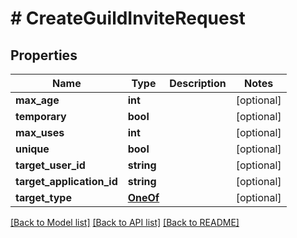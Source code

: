 # # CreateGuildInviteRequest

## Properties

Name | Type | Description | Notes
------------ | ------------- | ------------- | -------------
**max_age** | **int** |  | [optional]
**temporary** | **bool** |  | [optional]
**max_uses** | **int** |  | [optional]
**unique** | **bool** |  | [optional]
**target_user_id** | **string** |  | [optional]
**target_application_id** | **string** |  | [optional]
**target_type** | [**OneOf**](OneOf.md) |  | [optional]

[[Back to Model list]](../../README.md#models) [[Back to API list]](../../README.md#endpoints) [[Back to README]](../../README.md)
